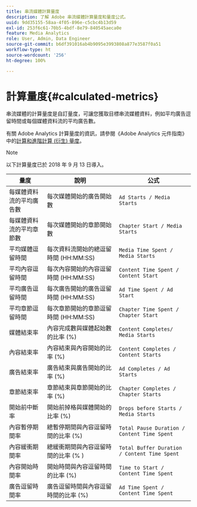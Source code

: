 ```yaml
---
title: 串流媒體計算量度
description: 了解 Adobe 串流媒體計算量度和量度公式。
uuid: 9dd35155-58aa-4f05-896e-c5cbc4b13d59
exl-id: 253f6c61-70b5-4bdf-8e79-840545aeca0e
feature: Media Analytics
role: User, Admin, Data Engineer
source-git-commit: b6df391016ab4b9095e3993808a877e3587f0a51
workflow-type: ht
source-wordcount: '256'
ht-degree: 100%

---
```


# 計算量度{#calculated-metrics}

串流媒體的計算量度是自訂量度，可讓您獲取目標串流媒體資料，例如平均廣告逗留時間或每個媒體資料流的平均廣告數。

有關 Adobe Analytics 計算量度的資訊，請參閱《Adobe Analytics 元件指南》中的[計算和進階計算 (衍生) 量度](https://experienceleague.adobe.com/docs/analytics/components/calculated-metrics/cm-overview.html?lang=en)。

>[!NOTE]
>
>以下計算量度已於 2018 年 9 月 13 日導入。

| 量度 | 說明 | 公式 |
|---|---|---|
| 每媒體資料流的平均廣告數 | 每次媒體開始的廣告開始數 | `Ad Starts / Media Starts` |
| 每媒體資料流的平均章節數 | 每次媒體開始的章節開始數 | `Chapter Start / Media Starts` |
| 平均媒體逗留時間 | 每次資料流開始的總逗留時間 (HH:MM:SS) | `Media Time Spent / Media Starts` |
| 平均內容逗留時間 | 每次內容開始的內容逗留時間 (HH:MM:SS) | `Content Time Spent / Content Start` |
| 平均廣告逗留時間 | 每次廣告開始的廣告逗留時間 (HH:MM:SS) | `Ad Time Spent / Ad Start` |
| 平均章節逗留時間 | 每次章節開始的章節逗留時間 (HH:MM:SS) | `Chapter Time Spent / Chapter Start` |
| 媒體結束率 | 內容完成數與媒體起始數的比率 (%) | `Content Completes/ Media Starts` |
| 內容結束率 | 內容結束與內容開始的比率 (%) | `Content Completes / Content Starts` |
| 廣告結束率 | 廣告結束與廣告開始的比率 (%) | `Ad Completes / Ad Starts` |
| 章節結束率 | 章節結束與章節開始的比率 (%) | `Chapter Completes / Chapter Starts` |
| 開始前中斷率 | 開始前掉格與媒體開始的比率 (%) | `Drops before Starts / Media Starts` |
| 內容暫停期間率 | 總暫停期間與內容逗留時間的比率 (%) | `Total Pause Duration / Content Time Spent` |
| 內容緩衝期間率 | 總緩衝期間與內容逗留時間的比率 (% ) | `Total Buffer Duration / Content Time Spent` |
| 內容開始時間率 | 開始時間與內容逗留時間的比率 (%) | `Time to Start / Content Time Spent` |
| 廣告逗留時間率 | 廣告逗留時間與內容逗留時間的比率 (%) | `Ad Time Spent / Content Time Spent` |
